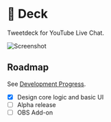 # 🧃 Deck

Tweetdeck for YouTube Live Chat.

![Screenshot](https://github.com/holodata/deck/blob/master/.github/ss.jpg?raw=true)

## Roadmap

See [Development Progress](https://github.com/holodata/deck/discussions/1).

- [x] Design core logic and basic UI
- [ ] Alpha release
- [ ] OBS Add-on
